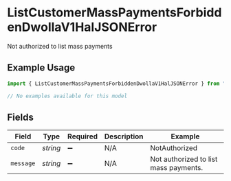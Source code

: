 # ListCustomerMassPaymentsForbiddenDwollaV1HalJSONError

Not authorized to list mass payments

## Example Usage

```typescript
import { ListCustomerMassPaymentsForbiddenDwollaV1HalJSONError } from "dwolla-typescript/models/errors";

// No examples available for this model
```

## Fields

| Field                                 | Type                                  | Required                              | Description                           | Example                               |
| ------------------------------------- | ------------------------------------- | ------------------------------------- | ------------------------------------- | ------------------------------------- |
| `code`                                | *string*                              | :heavy_minus_sign:                    | N/A                                   | NotAuthorized                         |
| `message`                             | *string*                              | :heavy_minus_sign:                    | N/A                                   | Not authorized to list mass payments. |